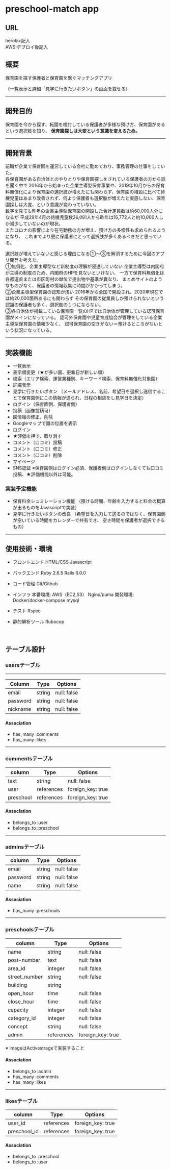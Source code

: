 # preschool-match app
## URL
heroku:記入</br>
AWS:デプロイ後記入
## 概要
保育園を探す保護者と保育園を繋ぐマッチングアプリ

（一覧表示と詳細「見学に行きたいボタン」の画面を載せる）

---------------------------------------------

## 開発目的
保育園を今から探す、転園を検討している保護者が多様な預け方、保育園があるという選択肢を知り、
**保育園探しは大変という意識を変えるため。**

---------------------------------------------

## 開発背景
前職が企業で保育園を運営している会社に勤めており、事務管理の仕事をしていた。</br>
各保育園がある自治体とのやりとりや保育園探しをされている保護者の方から話を聞く中で
2016年から始まった企業主導型保育事業や、2019年10月からの保育料無償化により保育園の選択肢が増えたにも関わらず、保育園の増設に比べて待機児童はあまり改善されず、何より保護者も選択肢が増えたと実感しない、保育園探しは大変、という意識が変わっていない。</br>
数字を見ても昨年の企業主導型保育園の開設した合計定員数は約60,000人分になるが
平成29年4月の待機児童数26,081人から昨年は16,772人と約10,000人しか減少していないのが現状。</br>またコロナの影響により在宅勤務の方が増え、預け方の多様性も求められるようになり、
これまでより更に保護者にとって選択肢が多くあるべきだと思っている。

選択肢が増えていないと感じる理由になる①〜③を解消するために今回のアプリ開発を考えた。</br>
①無償化、企業主導型など新制度の理解が浸透していない
企業主導型は内閣府が主導の制度のため、内閣府のHPを見ないといけない、
一方で保育料無償化は各都道県または市区町村の単位で提出物や基準が異なり、
まとめサイトのようなものがなく、保護者の情報収集に時間がかかってしまう。</br>
②企業主導型保育園の認知が浅い
2016年から全国で開設され、2020年現在では約20,000箇所あるにも関わらず
その保育園の従業員しか預けられないという認識の保護者も多く、選択肢の１つにならない。</br>
③各自治体が掲載している保育園一覧のHPでは自治体が管理している認可保育園がメインになっている。
認可外保育園や児童育成協会が管理をしている企業主導型保育園の情報少なく、
認可保育園の空きがない＝預けるところがないという状況になっている。</br>

---------------------------------------------
## 実装機能
- 一覧表示
- 表示順変更（★が多い園、更新日が新しい順）
- 検索（エリア検索、運営業種別、キーワード検索、保育料無償化対象園）
- 詳細表示
- 見学に行きたいボタン
（メールアドレス、名前、希望日を選択し送信することで保育園側にこの情報が送られ、日程の相談をし見学日を決定）
- ログイン（保育園側、保護者側）
- 投稿（画像投稿可）
- 園情報の修正、削除
- Googleマップで園の位置を表示
- ログイン
- ★評価を押す、取り消す
- コメント（口コミ）投稿
- コメント（口コミ）修正
- コメント（口コミ）削除
- マイページ
- SNS認証
※保育園側はログイン必須、保護者側はログインしなくても口コミ投稿、★評価機能以外は可能。

### 実装予定機能
- 保育料金シュミレーション機能
（預ける時間、年齢を入力すると料金の概算が出るものをJavascriptで実装）
- 見学に行きたいボタンの改良
（希望日を入力して送るのではなく、保育園側が空いている時間をカレンダーで共有でき、
  空き時間を保護者が選択できるもの）

---------------------------------------------

## 使用技術・環境
- フロントエンド
HTML/CSS
Javascript

- バックエンド
Ruby 2.6.5
Rails 6.0.0

- コード管理
Git/Github

- インフラ
本番環境:
AWS（EC2,S3）
Nginx/puma
開発環境:
Docker/docker-compose
mysql

- テスト
Rspec

- 静的解析ツール
Rubocop

</br>

## テーブル設計

### usersテーブル
---------------------------------------------
| Column     | Type         |  Options      |
|------------|--------------|---------------|
| email      | string       | null: false   |
| password   | string       | null: false   |
| nickname   | string       | null: false   |

#### Association
- has_many :comments
- has_many :likes
---------------------------------------------
### commentsテーブル
| column     | Type         |  Options            |
|------------|------------- |---------------------|
|text        |string        | null: false         |
|user        |references    | foreign_key: true   |
|preschool   |references    | foreign_key: true   |
#### Association
- belongs_to :user
- belongs_to :preschool
---------------------------------------------
### adminsテーブル
| column     | Type         |  Options      |
|------------|------------- |---------------|
|email       |string        | null: false   |
|password    |string        | null: false   |
|name        |string        | null: false   |
#### Association
- has_many :preschools
---------------------------------------------
### preschoolsテーブル
| column       | Type         |  Options                     |
|--------------|------------- |------------------------------|
|name          |string        | null: false                  |
|post-number   |text          | null: false                  |
|area_id       |integer       | null: false                  |
|street_number |string        | null: false                  |
|building      |string        |                              |
|open_hour     |time          | null: false                  |
|close_hour    |time          | null: false                  |
|capacity      |integer       | null: false                  |
|category_id   |integer       | null: false                  |
|concept       |string        | null: false                  |
|admin         |references    | foreign_key: true            |
※ imageはActivestrageで実装すること
#### Association
- belongs_to :admin
- has_many :comments
- has_many :likes

---------------------------------------------
### likesテーブル
| column     | Type         |  Options         |
|------------|------------- |------------------|
|user_id     |references    |foreign_key: true | 
|preschool_id|references    |foreign_key: true |
#### Association
- belongs_to :preschool
- belongs_to :user